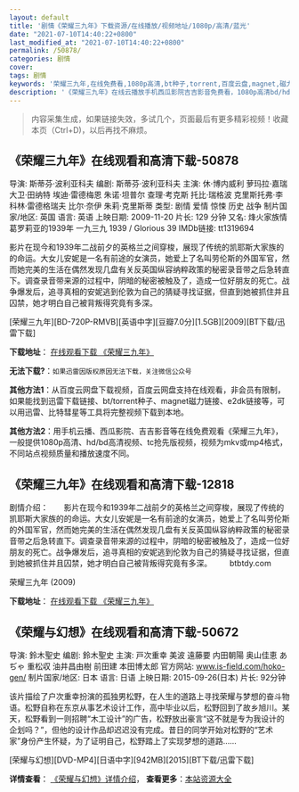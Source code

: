 ```yaml
---
layout: default
title: '剧情《荣耀三九年》下载资源/在线播放/视频地址/1080p/高清/蓝光'
date: "2021-07-10T14:40:22+0800"
last_modified_at: "2021-07-10T14:40:22+0800"
permalink: /50878/
categories: 剧情
cover:
tags: 剧情
keywords: '荣耀三九年,在线免费看,1080p高清,bt种子,torrent,百度云盘,magnet,磁力链,迅雷下载资源'
description: '《荣耀三九年》在线云播放手机西瓜影院吉吉影音免费看，1080p高清bd/hd未删减完整版和tc抢先枪版，mkv/mp4格式，附带bt/torrent种子、magnet/磁力链、百度云盘、网盘资源迅雷下载链接'
---
```


>内容采集生成，如果链接失效，多试几个，页面最后有更多精彩视频！收藏本页（Ctrl+D)，以后再找不麻烦。


## 《荣耀三九年》在线观看和高清下载-50878

导演: 斯蒂芬·波利亚科夫 编剧: 斯蒂芬·波利亚科夫 主演: 休·博内威利 萝玛拉·嘉瑞 大卫·田纳特 埃迪·雷德梅恩 朱诺·坦普尔 查理·考克斯 托比·瑞格波 克里斯托弗·李 科林·雷德格瑞夫 比尔·奈伊 朱莉·克里斯蒂 类型: 剧情 爱情 惊悚 历史 战争 制片国家/地区: 英国 语言: 英语 上映日期: 2009-11-20 片长: 129 分钟 又名: 烽火家族情 葛罗莉亚的1939年 一九三九 1939 / Glorious 39 IMDb链接: tt1319694

影片在现今和1939年二战前夕的英格兰之间穿梭，展现了传统的凯耶斯大家族的的命运。大女儿安妮是一名有前途的女演员，她爱上了名叫劳伦斯的外国军官，然而她完美的生活在偶然发现几盘有关反英国纵容纳粹政策的秘密录音带之后急转直下。调查录音带来源的过程中，阴暗的秘密被触及了，造成一位好朋友的死亡。战争爆发后，追寻真相的安妮逃到伦敦为自己的猜疑寻找证据，但直到她被抓住并且囚禁，她才明白自己被背叛得究竟有多深。


[荣耀三九年][BD-720P-RMVB][英语中字][豆瓣7.0分][1.5GB][2009][BT下载/迅雷下载]

**下载地址**： [在线观看下载 《荣耀三九年》](https://www.btdx8.com/torrent/glorious_39_2009.html) 


**无法下载?**：`如果迅雷因版权原因无法下载，关注微信公众号 `

**其他方法1**：从百度云网盘下载视频，百度云网盘支持在线观看，非会员有限制，如果能找到迅雷下载链接、bt/torrent种子、magnet磁力链接、e2dk链接等，可以用迅雷、比特彗星等工具将完整视频下载到本地。

**其他方法2**：用手机云播、西瓜影院、吉吉影音等在线免费观看《荣耀三九年》，一般提供1080p高清、hd/bd高清视频、tc抢先版视频，视频为mkv或mp4格式，不同站点视频质量和播放速度不同。


## 《荣耀三九年》在线观看和高清下载-12818

剧情介绍：　　影片在现今和1939年二战前夕的英格兰之间穿梭，展现了传统的凯耶斯大家族的的命运。大女儿安妮是一名有前途的女演员，她爱上了名叫劳伦斯的外国军官，然而她完美的生活在偶然发现几盘有关反英国纵容纳粹政策的秘密录音带之后急转直下。调查录音带来源的过程中，阴暗的秘密被触及了，造成一位好朋友的死亡。战争爆发后，追寻真相的安妮逃到伦敦为自己的猜疑寻找证据，但直到她被抓住并且囚禁，她才明白自己被背叛得究竟有多深。 　　btbtdy.com


荣耀三九年 (2009)

**下载地址**： [在线观看下载 《荣耀三九年》](https://www.btbtdy.me/btdy/dy6485.html) 


## 《荣耀与幻想》在线观看和高清下载-50672

导演: 鈴木聖史 编剧: 鈴木聖史 主演: 戸次重幸 美波 遠藤要 内田朝陽 奥山佳恵 あぢゃ 重松収 油井昌由樹 前田建 本田博太郎 官方网站: www.is-field.com/hoko-gen/ 制片国家/地区: 日本 语言: 日语 上映日期: 2015-09-26(日本) 片长: 92分钟

该片描绘了户次重幸扮演的孤独男松野，在人生的道路上寻找荣耀与梦想的奋斗物语。松野自称在东京从事艺术设计工作，高中毕业以后，松野回到了故乡旭川。某天，松野看到一则招聘“木工设计”的广告，松野放出豪言“这不就是专为我设计的企划吗？”，但他的设计作品却迟迟没有完成。昔日的同学开始对松野的“艺术家”身份产生怀疑，为了证明自己，松野踏上了实现梦想的道路……


[荣耀与幻想][DVD-MP4][日语中字][942MB][2015][BT下载/迅雷下载]

**详情查看**： [《荣耀与幻想》详情介绍](/movie/50672/)， **查看更多**：[本站资源大全](/movie/t/all/)

